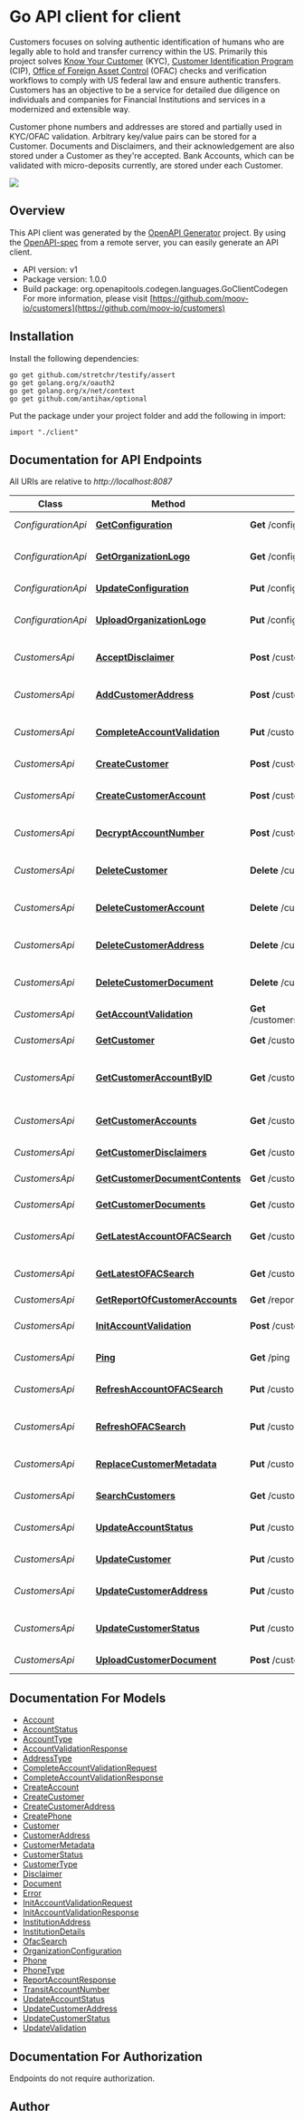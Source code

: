 # Go API client for client

Customers focuses on solving authentic identification of humans who are legally able to hold and transfer currency within the US. Primarily this project solves [Know Your Customer](https://en.wikipedia.org/wiki/Know_your_customer) (KYC), [Customer Identification Program](https://en.wikipedia.org/wiki/Customer_Identification_Program) (CIP), [Office of Foreign Asset Control](https://www.treasury.gov/about/organizational-structure/offices/Pages/Office-of-Foreign-Assets-Control.aspx) (OFAC) checks and verification workflows to comply with US federal law and ensure authentic transfers. Customers has an objective to be a service for detailed due diligence on individuals and companies for Financial Institutions and services in a modernized and extensible way.

Customer phone numbers and addresses are stored and partially used in KYC/OFAC validation. Arbitrary key/value pairs can be stored for a Customer. Documents and Disclaimers, and their acknowledgement are also stored under a Customer as they're accepted. Bank Accounts, which can be validated with micro-deposits currently, are stored under each Customer.

![](https://raw.githubusercontent.com/adamdecaf/customers/create-accounts/docs/images/customer.png)


## Overview
This API client was generated by the [OpenAPI Generator](https://openapi-generator.tech) project.  By using the [OpenAPI-spec](https://www.openapis.org/) from a remote server, you can easily generate an API client.

- API version: v1
- Package version: 1.0.0
- Build package: org.openapitools.codegen.languages.GoClientCodegen
For more information, please visit [https://github.com/moov-io/customers](https://github.com/moov-io/customers)

## Installation

Install the following dependencies:

```shell
go get github.com/stretchr/testify/assert
go get golang.org/x/oauth2
go get golang.org/x/net/context
go get github.com/antihax/optional
```

Put the package under your project folder and add the following in import:

```golang
import "./client"
```

## Documentation for API Endpoints

All URIs are relative to *http://localhost:8087*

Class | Method | HTTP request | Description
------------ | ------------- | ------------- | -------------
*ConfigurationApi* | [**GetConfiguration**](docs/ConfigurationApi.md#getconfiguration) | **Get** /configuration/customers | Get Configuration
*ConfigurationApi* | [**GetOrganizationLogo**](docs/ConfigurationApi.md#getorganizationlogo) | **Get** /configuration/logo | Get organization logo
*ConfigurationApi* | [**UpdateConfiguration**](docs/ConfigurationApi.md#updateconfiguration) | **Put** /configuration/customers | Update Configuration
*ConfigurationApi* | [**UploadOrganizationLogo**](docs/ConfigurationApi.md#uploadorganizationlogo) | **Put** /configuration/logo | Upload organization logo
*CustomersApi* | [**AcceptDisclaimer**](docs/CustomersApi.md#acceptdisclaimer) | **Post** /customers/{customerID}/disclaimers/{disclaimerID} | Accept customer disclaimer
*CustomersApi* | [**AddCustomerAddress**](docs/CustomersApi.md#addcustomeraddress) | **Post** /customers/{customerID}/address | Add customer address
*CustomersApi* | [**CompleteAccountValidation**](docs/CustomersApi.md#completeaccountvalidation) | **Put** /customers/{customerID}/accounts/{accountID}/validations | Complete Account Validation
*CustomersApi* | [**CreateCustomer**](docs/CustomersApi.md#createcustomer) | **Post** /customers | Create customer
*CustomersApi* | [**CreateCustomerAccount**](docs/CustomersApi.md#createcustomeraccount) | **Post** /customers/{customerID}/accounts | Create Customer Account
*CustomersApi* | [**DecryptAccountNumber**](docs/CustomersApi.md#decryptaccountnumber) | **Post** /customers/{customerID}/accounts/{accountID}/decrypt | Decrypt Account Number
*CustomersApi* | [**DeleteCustomer**](docs/CustomersApi.md#deletecustomer) | **Delete** /customers/{customerID} | Delete Customer by ID
*CustomersApi* | [**DeleteCustomerAccount**](docs/CustomersApi.md#deletecustomeraccount) | **Delete** /customers/{customerID}/accounts | Delete Customer Account
*CustomersApi* | [**DeleteCustomerAddress**](docs/CustomersApi.md#deletecustomeraddress) | **Delete** /customers/{customerID}/addresses/{addressID} | Delete a customer&#39;s address
*CustomersApi* | [**DeleteCustomerDocument**](docs/CustomersApi.md#deletecustomerdocument) | **Delete** /customers/{customerID}/documents/{documentID} | Delete a customer&#39;s document
*CustomersApi* | [**GetAccountValidation**](docs/CustomersApi.md#getaccountvalidation) | **Get** /customers/{customerID}/accounts/{accountID}/validations/{validationID} | Get Account Validation
*CustomersApi* | [**GetCustomer**](docs/CustomersApi.md#getcustomer) | **Get** /customers/{customerID} | Retrieve customer
*CustomersApi* | [**GetCustomerAccountByID**](docs/CustomersApi.md#getcustomeraccountbyid) | **Get** /customers/{customerID}/accounts/{accountID} | Get Customer Account by ID
*CustomersApi* | [**GetCustomerAccounts**](docs/CustomersApi.md#getcustomeraccounts) | **Get** /customers/{customerID}/accounts | Get Customer Accounts
*CustomersApi* | [**GetCustomerDisclaimers**](docs/CustomersApi.md#getcustomerdisclaimers) | **Get** /customers/{customerID}/disclaimers | Get customer disclaimers
*CustomersApi* | [**GetCustomerDocumentContents**](docs/CustomersApi.md#getcustomerdocumentcontents) | **Get** /customers/{customerID}/documents/{documentID} | Get customer document
*CustomersApi* | [**GetCustomerDocuments**](docs/CustomersApi.md#getcustomerdocuments) | **Get** /customers/{customerID}/documents | Get customer documents
*CustomersApi* | [**GetLatestAccountOFACSearch**](docs/CustomersApi.md#getlatestaccountofacsearch) | **Get** /customers/{customerID}/accounts/{accountID}/ofac | Latest Account OFAC search
*CustomersApi* | [**GetLatestOFACSearch**](docs/CustomersApi.md#getlatestofacsearch) | **Get** /customers/{customerID}/ofac | Latest Customer OFAC search
*CustomersApi* | [**GetReportOfCustomerAccounts**](docs/CustomersApi.md#getreportofcustomeraccounts) | **Get** /reports/accounts | 
*CustomersApi* | [**InitAccountValidation**](docs/CustomersApi.md#initaccountvalidation) | **Post** /customers/{customerID}/accounts/{accountID}/validations | Initiate Account Validation
*CustomersApi* | [**Ping**](docs/CustomersApi.md#ping) | **Get** /ping | Ping Customers
*CustomersApi* | [**RefreshAccountOFACSearch**](docs/CustomersApi.md#refreshaccountofacsearch) | **Put** /customers/{customerID}/accounts/{accountID}/refresh/ofac | Refresh Account OFAC search
*CustomersApi* | [**RefreshOFACSearch**](docs/CustomersApi.md#refreshofacsearch) | **Put** /customers/{customerID}/refresh/ofac | Refresh Customer OFAC search
*CustomersApi* | [**ReplaceCustomerMetadata**](docs/CustomersApi.md#replacecustomermetadata) | **Put** /customers/{customerID}/metadata | Update customer metadata
*CustomersApi* | [**SearchCustomers**](docs/CustomersApi.md#searchcustomers) | **Get** /customers | Get customers
*CustomersApi* | [**UpdateAccountStatus**](docs/CustomersApi.md#updateaccountstatus) | **Put** /customers/{customerID}/accounts/{accountID}/status | Update Account Status
*CustomersApi* | [**UpdateCustomer**](docs/CustomersApi.md#updatecustomer) | **Put** /customers/{customerID} | Update customer
*CustomersApi* | [**UpdateCustomerAddress**](docs/CustomersApi.md#updatecustomeraddress) | **Put** /customers/{customerID}/addresses/{addressID} | Update customer&#39;s address
*CustomersApi* | [**UpdateCustomerStatus**](docs/CustomersApi.md#updatecustomerstatus) | **Put** /customers/{customerID}/status | Update customer status
*CustomersApi* | [**UploadCustomerDocument**](docs/CustomersApi.md#uploadcustomerdocument) | **Post** /customers/{customerID}/documents | Upload document


## Documentation For Models

 - [Account](docs/Account.md)
 - [AccountStatus](docs/AccountStatus.md)
 - [AccountType](docs/AccountType.md)
 - [AccountValidationResponse](docs/AccountValidationResponse.md)
 - [AddressType](docs/AddressType.md)
 - [CompleteAccountValidationRequest](docs/CompleteAccountValidationRequest.md)
 - [CompleteAccountValidationResponse](docs/CompleteAccountValidationResponse.md)
 - [CreateAccount](docs/CreateAccount.md)
 - [CreateCustomer](docs/CreateCustomer.md)
 - [CreateCustomerAddress](docs/CreateCustomerAddress.md)
 - [CreatePhone](docs/CreatePhone.md)
 - [Customer](docs/Customer.md)
 - [CustomerAddress](docs/CustomerAddress.md)
 - [CustomerMetadata](docs/CustomerMetadata.md)
 - [CustomerStatus](docs/CustomerStatus.md)
 - [CustomerType](docs/CustomerType.md)
 - [Disclaimer](docs/Disclaimer.md)
 - [Document](docs/Document.md)
 - [Error](docs/Error.md)
 - [InitAccountValidationRequest](docs/InitAccountValidationRequest.md)
 - [InitAccountValidationResponse](docs/InitAccountValidationResponse.md)
 - [InstitutionAddress](docs/InstitutionAddress.md)
 - [InstitutionDetails](docs/InstitutionDetails.md)
 - [OfacSearch](docs/OfacSearch.md)
 - [OrganizationConfiguration](docs/OrganizationConfiguration.md)
 - [Phone](docs/Phone.md)
 - [PhoneType](docs/PhoneType.md)
 - [ReportAccountResponse](docs/ReportAccountResponse.md)
 - [TransitAccountNumber](docs/TransitAccountNumber.md)
 - [UpdateAccountStatus](docs/UpdateAccountStatus.md)
 - [UpdateCustomerAddress](docs/UpdateCustomerAddress.md)
 - [UpdateCustomerStatus](docs/UpdateCustomerStatus.md)
 - [UpdateValidation](docs/UpdateValidation.md)


## Documentation For Authorization

 Endpoints do not require authorization.



## Author



